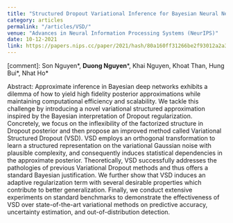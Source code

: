 ```yaml
---
title: "Structured Dropout Variational Inference for Bayesian Neural Networks"
category: articles
permalink: "/articles/VSD/"
venue: "Advances in Neural Information Processing Systems (NeurIPS)"
date: 10-12-2021
link: https://papers.nips.cc/paper/2021/hash/80a160ff31266be2f93012a2a3eca713-Abstract.html
---
```

[comment]: 
Son Nguyen\*, <b>Duong Nguyen</b>\*, Khai Nguyen, Khoat Than, Hung Bui\*, Nhat Ho\*

Abstract: Approximate inference in Bayesian deep networks exhibits a dilemma of how to yield high fidelity posterior approximations while maintaining computational efficiency and scalability. We tackle this challenge by introducing a novel variational structured approximation inspired by the Bayesian interpretation of Dropout regularization. Concretely, we focus on the inflexibility of the factorized structure in Dropout posterior and then propose an improved method called Variational Structured Dropout (VSD). VSD employs an orthogonal transformation to learn a structured representation on the variational Gaussian noise with plausible complexity, and consequently induces statistical dependencies in the approximate posterior. Theoretically, VSD successfully addresses the pathologies of previous Variational Dropout methods and thus offers a standard Bayesian justification. We further show that VSD induces an adaptive regularization term with several desirable properties which contribute to better generalization. Finally, we conduct extensive experiments on standard benchmarks to demonstrate the effectiveness of VSD over state-of-the-art variational methods on predictive accuracy, uncertainty estimation, and out-of-distribution detection. 